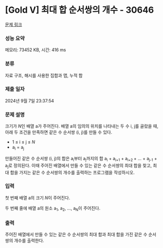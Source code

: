 # [Gold V] 최대 합 순서쌍의 개수 - 30646 

[문제 링크](https://www.acmicpc.net/problem/30646) 

### 성능 요약

메모리: 73452 KB, 시간: 416 ms

### 분류

자료 구조, 해시를 사용한 집합과 맵, 누적 합

### 제출 일자

2024년 9월 7일 23:37:54

### 문제 설명

<p>크기가 <em>N</em>인 배열 a가 주어진다. 배열 a의 임의의 위치를 나타내는 두 수 i, j를 골랐을 때, 아래 두 조건을 만족하면 같은 수 순서쌍 (i, j)를 만들 수 있다.</p>

<ul>
	<li>1 ≤ i ≤ j ≤ <em>N</em></li>
	<li>a<sub>i</sub> = a<sub>j</sub></li>
</ul>

<p>만들어진 같은 수 순서쌍 (i, j)의 합은 a<sub>i</sub>부터 a<sub>j</sub>까지의 합 a<sub>i</sub> + a<sub>i+1</sub> + a<sub>i+2 </sub>+ … + a<sub>j-1</sub> + a<sub>j</sub>로 정의된다. 이때 주어진 배열에서 만들 수 있는 같은 수 순서쌍의 최대 합을 찾고, 최대 합을 가지는 같은 수 순서쌍의 개수를 출력하는 프로그램을 작성하시오.</p>

### 입력 

 <p>첫 번째 배열 a의 크기 <em>N</em>이 주어진다.</p>

<p>두 번째 줄에 배열 a의 원소 a<sub>1</sub>, a<sub>2</sub>, …, a<sub>N</sub>이 주어진다.</p>

### 출력 

 <p>주어진 배열에서 만들 수 있는 같은 수 순서쌍의 최대 합과 최대 합을 가진 같은 수 순서쌍의 개수를 출력한다.</p>

